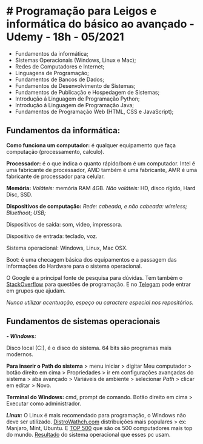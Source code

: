 
# # Programação para Leigos e informática do básico ao avançado - Udemy - 18h - 05/2021
  
- Fundamentos da informática;  
- Sistemas Operacionais (Windows, Linux e Mac);  
- Redes de Computadores e Internet;  
- Linguagens de Programação;  
- Fundamentos de Bancos de Dados;  
- Fundamentos de Desenvolvimento de Sistemas;  
- Fundamentos de Publicação e Hospedagem de Sistemas;  
- Introdução á Linguagem de Programação Python;  
- Introdução á Linguagem de Programação Java;  
- Fundamentos de Programação Web (HTML, CSS e JavaScript);

## Fundamentos da informática:

**Como funciona um computador:** é qualquer equipamento que faça computação (processamento, calculo).

**Processador:** é o que indica o quanto rápido/bom é um computador. Intel é uma fabricante de processador, AMD também é uma fabricante, AMR é uma fabricante de processador para celular.

**Memória:** 
*Voláteis:* memória RAM 4GB. 
*Não voláteis:* HD, disco rígido, Hard Disc, SSD.

**Dispositivos de computação:** 
**Rede:* cabeada, e não cabeada: wireless;
Bluethoot*;
*USB;*

Dispositivos de saída: som, video, impressora.

Dispositivo de entrada: teclado, voz.

Sistema operacional: Windows, Linux, Mac OSX.

Boot: é uma checagem básica dos equipamentos e a passagem das informações do Hardware para o sistema operacional.

O Google é a principal fonte de pesquisa para dúvidas. Tem também o [StackOverflow](https://pt.stackoverflow.com/) para questões de programação. E no [Telegam](tgram.io) pode entrar em grupos que ajudam.

*Nunca utilizar acentuação, espeço ou caractere especial nos repositórios.*

## Fundamentos de sistemas operacionais

 ***- Windows:***

Disco local (C:), é o disco do sistema. 64 bits são programas mais modernos. 

**Para inserir o Path do sistema** > menu iniciar > digitar Meu computador > botão direito em cima > Propriedades > ir em configurações avançadas do sistema > aba avançado > Variáveis de ambiente > selecionar *Path* > clicar em editar > Novo. 

**Terminal do Windows:** cmd, prompt de comando. Botão direito em cima > Executar como administrador.

***Linux:***
O Linux é mais recomendado para programação, o Windows não deve ser utilizado. [DistroWathch.com](https://distrowatch.com/) distribuições mais populares > ex: Manjaro, Mint, Ubuntu. E [TOP 500](https://www.top500.org/) que são os 500 computadores mais top do mundo. [Resultado](https://www.top500.org/statistics/list/) do sistema operacional que esses pc usam.
